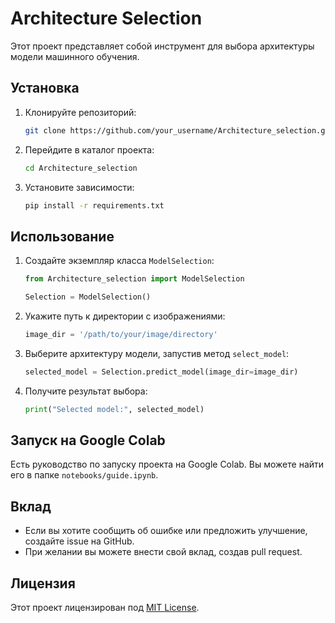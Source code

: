 # Architecture Selection

Этот проект представляет собой инструмент для выбора архитектуры модели машинного обучения.

## Установка

1. Клонируйте репозиторий:

    ```bash
    git clone https://github.com/your_username/Architecture_selection.git
    ```

2. Перейдите в каталог проекта:

    ```bash
    cd Architecture_selection
    ```

3. Установите зависимости:

    ```bash
    pip install -r requirements.txt
    ```

## Использование

1. Создайте экземпляр класса `ModelSelection`:

    ```python
    from Architecture_selection import ModelSelection

    Selection = ModelSelection()
    ```

2. Укажите путь к директории с изображениями:

    ```python
    image_dir = '/path/to/your/image/directory'
    ```

3. Выберите архитектуру модели, запустив метод `select_model`:

    ```python
    selected_model = Selection.predict_model(image_dir=image_dir)
    ```

4. Получите результат выбора:

    ```python
    print("Selected model:", selected_model)
    ```
   
## Запуск на Google Colab

Есть руководство по запуску проекта на Google Colab. Вы можете найти его в папке `notebooks/guide.ipynb`.

## Вклад

- Если вы хотите сообщить об ошибке или предложить улучшение, создайте issue на GitHub.
- При желании вы можете внести свой вклад, создав pull request.

## Лицензия

Этот проект лицензирован под [MIT License](LICENSE).
